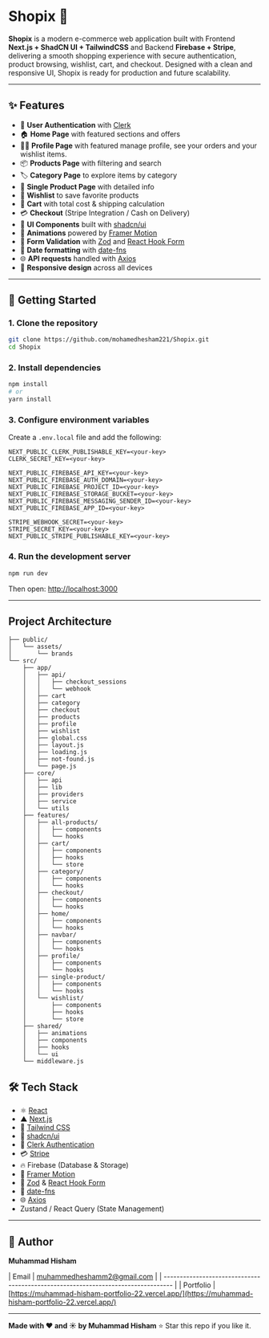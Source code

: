 # Shopix 🛒

**Shopix** is a modern e-commerce web application built with Frontend **Next.js + ShadCN UI + TailwindCSS** and Backend **Firebase + Stripe**, delivering a smooth shopping experience with secure authentication, product browsing, wishlist, cart, and checkout. Designed with a clean and responsive UI, Shopix is ready for production and future scalability.

---

## ✨ Features

* 🔑 **User Authentication** with [Clerk](https://clerk.com)
* 🏠 **Home Page** with featured sections and offers
* 👨‍💼 **Profile Page** with featured manage profile, see your orders and your wishlist items.
* 📦 **Products Page** with filtering and search
* 🏷️ **Category Page** to explore items by category
* 📖 **Single Product Page** with detailed info
* 💖 **Wishlist** to save favorite products
* 🛒 **Cart** with total cost & shipping calculation
* 💳 **Checkout** (Stripe Integration / Cash on Delivery)
* 🎨 **UI Components** built with [shadcn/ui](https://ui.shadcn.com/)
* 🕺 **Animations** powered by [Framer Motion](https://www.framer.com/motion/)
* 🧾 **Form Validation** with [Zod](https://github.com/colinhacks/zod) and [React Hook Form](https://react-hook-form.com/)
* 📅 **Date formatting** with [date-fns](https://date-fns.org/)
* 🌐 **API requests** handled with [Axios](https://axios-http.com/)
* 📱 **Responsive design** across all devices

---

## 🚀 Getting Started

### 1. Clone the repository

```bash
git clone https://github.com/mohamedhesham221/Shopix.git
cd Shopix
```

### 2. Install dependencies

```bash
npm install
# or
yarn install
```

### 3. Configure environment variables

Create a `.env.local` file and add the following:

```env
NEXT_PUBLIC_CLERK_PUBLISHABLE_KEY=<your-key>
CLERK_SECRET_KEY=<your-key>

NEXT_PUBLIC_FIREBASE_API_KEY=<your-key>
NEXT_PUBLIC_FIREBASE_AUTH_DOMAIN=<your-key>
NEXT_PUBLIC_FIREBASE_PROJECT_ID=<your-key>
NEXT_PUBLIC_FIREBASE_STORAGE_BUCKET=<your-key>
NEXT_PUBLIC_FIREBASE_MESSAGING_SENDER_ID=<your-key>
NEXT_PUBLIC_FIREBASE_APP_ID=<your-key>

STRIPE_WEBHOOK_SECRET=<your-key>
STRIPE_SECRET_KEY=<your-key>
NEXT_PUBLIC_STRIPE_PUBLISHABLE_KEY=<your-key>
```

### 4. Run the development server

```bash
npm run dev
```

Then open: [http://localhost:3000](http://localhost:3000)

---

## Project Architecture

```shopix/
├── public/
│   └── assets/
│       └── brands
└── src/
    ├── app/
    │   ├── api/
    │   │   ├── checkout_sessions
    │   │   └── webhook
    │   ├── cart
    │   ├── category
    │   ├── checkout
    │   ├── products
    │   ├── profile
    │   ├── wishlist
    │   ├── global.css
    │   ├── layout.js
    │   ├── loading.js
    │   ├── not-found.js
    │   └── page.js
    ├── core/
    │   ├── api
    │   ├── lib
    │   ├── providers
    │   ├── service
    │   └── utils
    ├── features/
    │   ├── all-products/
    │   │   ├── components
    │   │   └── hooks
    │   ├── cart/
    │   │   ├── components
    │   │   ├── hooks
    │   │   └── store
    │   ├── category/
    │   │   ├── components
    │   │   └── hooks
    │   ├── checkout/
    │   │   ├── components
    │   │   └── hooks
    │   ├── home/
    │   │   ├── components
    │   │   └── hooks
    │   ├── navbar/
    │   │   ├── components
    │   │   └── hooks
    │   ├── profile/
    │   │   ├── components
    │   │   └── hooks
    │   ├── single-product/
    │   │   ├── components
    │   │   └── hooks
    │   └── wishlist/
    │       ├── components
    │       ├── hooks
    │       └── store
    ├── shared/
    │   ├── animations
    │   ├── components
    │   ├── hooks
    │   └── ui
    └── middleware.js
```

## 🛠️ Tech Stack

* ⚛️ [React](https://reactjs.org/)
* ▲ [Next.js](https://nextjs.org/)
* 🎨 [Tailwind CSS](https://tailwindcss.com/)
* 🎨 [shadcn/ui](https://ui.shadcn.com/)
* 🔐 [Clerk Authentication](https://clerk.com/)
* 💳 [Stripe](https://stripe.com/)
* 🔥 Firebase (Database & Storage)
* 🕺 [Framer Motion](https://www.framer.com/motion/)
* 🧾 [Zod](https://github.com/colinhacks/zod) & [React Hook Form](https://react-hook-form.com/)
* 📅 [date-fns](https://date-fns.org/)
* 🌐 [Axios](https://axios-http.com/)
* Zustand / React Query (State Management)

---

## 👤 Author

**Muhammad Hisham**

| Email                 | [muhammedheshamm2@gmail.com](mailto:muhammedheshamm2@gmail.com) |
| --------------------------------------------------------------------------------- |
| Portfolio | [https://muhammad-hisham-portfolio-22.vercel.app/](https://muhammad-hisham-portfolio-22.vercel.app/)

---

**Made with ❤️ and ☀️ by Muhammad Hisham**
⭐ Star this repo if you like it.
